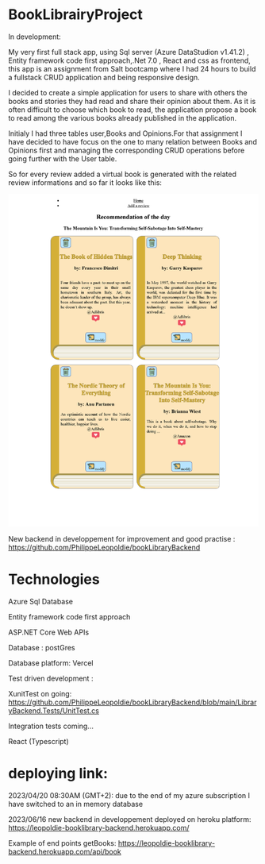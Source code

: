 # BookLibrairyProject
In development:

My very first full stack app, using Sql server (Azure DataStudion v1.41.2) , Entity framework code first approach,.Net 7.0 , React and css as frontend, this app is an assignment from Salt bootcamp where I had 24 hours to build a fullstack CRUD application  and being responsive design.

I decided to create a simple application for users to share with others the books and stories they had read and share their opinion about them. As it is often difficult to choose which book to read, the application propose a book to read among the various books already published in the application.

Initialy I had three tables user,Books and Opinions.For that assignment I have decided to have focus on the one to many relation between Books and Opinions first and managing the corresponding CRUD operations before going further with the User table.

So for every review added a virtual book is generated with the related review informations and so far it looks like this:

![my image](presentation_image.png)




New backend in developpement for improvement and good practise : https://github.com/PhilippeLeopoldie/bookLibraryBackend

# Technologies

Azure Sql Database

Entity framework code first approach

ASP.NET Core Web APIs

Database : postGres

Database platform: Vercel

Test driven development : 

  XunitTest on going: https://github.com/PhilippeLeopoldie/bookLibraryBackend/blob/main/LibraryBackend.Tests/UnitTest.cs
  
  Integration tests coming...

React (Typescript)


# deploying link:
2023/04/20 08:30AM (GMT+2): due to the end of my azure subscription I have switched to an in memory database

2023/06/16 new backend in developpement deployed on heroku platform: https://leopoldie-booklibrary-backend.herokuapp.com/

Example of end points getBooks: https://leopoldie-booklibrary-backend.herokuapp.com/api/book








